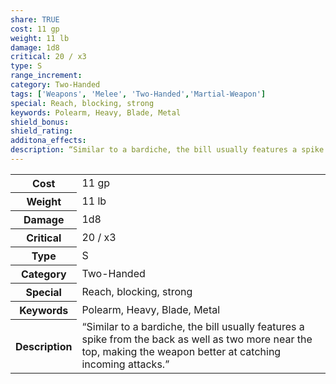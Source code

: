 ```yaml
---
share: TRUE
cost: 11 gp
weight: 11 lb
damage: 1d8
critical: 20 / x3
type: S
range_increment: 
category: Two-Handed
tags: ['Weapons', 'Melee', 'Two-Handed','Martial-Weapon']
special: Reach, blocking, strong
keywords: Polearm, Heavy, Blade, Metal
shield_bonus: 
shield_rating: 
additona_effects: 
description: “Similar to a bardiche, the bill usually features a spike from the back as well as two more near the top, making the weapon better at catching incoming attacks.”
---
```

<p><span style="overflow-x: auto;"><table><tbody><tr><th>Cost</th><td>11 gp</td></tr><tr><th>Weight</th><td>11 lb</td></tr><tr><th>Damage</th><td>1d8</td></tr><tr><th>Critical</th><td>20 / x3</td></tr><tr><th>Type</th><td>S</td></tr><tr><th>Category</th><td>Two-Handed</td></tr><tr><th>Special</th><td>Reach, blocking, strong</td></tr><tr><th>Keywords</th><td>Polearm, Heavy, Blade, Metal</td></tr><tr><th>Description</th><td>“Similar to a bardiche, the bill usually features a spike from the back as well as two more near the top, making the weapon better at catching incoming attacks.”</td></tr></tbody></table></span></p>